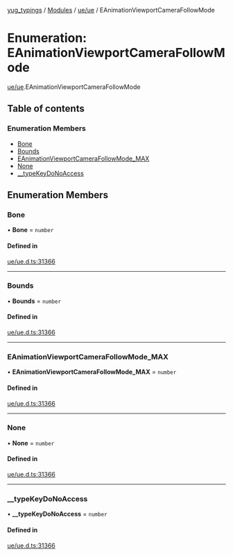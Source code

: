 [yug_typings](../README.md) / [Modules](../modules.md) / [ue/ue](../modules/ue_ue.md) / EAnimationViewportCameraFollowMode

# Enumeration: EAnimationViewportCameraFollowMode

[ue/ue](../modules/ue_ue.md).EAnimationViewportCameraFollowMode

## Table of contents

### Enumeration Members

- [Bone](ue_ue.EAnimationViewportCameraFollowMode.md#bone)
- [Bounds](ue_ue.EAnimationViewportCameraFollowMode.md#bounds)
- [EAnimationViewportCameraFollowMode\_MAX](ue_ue.EAnimationViewportCameraFollowMode.md#eanimationviewportcamerafollowmode_max)
- [None](ue_ue.EAnimationViewportCameraFollowMode.md#none)
- [\_\_typeKeyDoNoAccess](ue_ue.EAnimationViewportCameraFollowMode.md#__typekeydonoaccess)

## Enumeration Members

### Bone

• **Bone** = `number`

#### Defined in

[ue/ue.d.ts:31366](https://github.com/YugMetaverse/yug_typings/blob/b7d9b19/ue/ue.d.ts#L31366)

___

### Bounds

• **Bounds** = `number`

#### Defined in

[ue/ue.d.ts:31366](https://github.com/YugMetaverse/yug_typings/blob/b7d9b19/ue/ue.d.ts#L31366)

___

### EAnimationViewportCameraFollowMode\_MAX

• **EAnimationViewportCameraFollowMode\_MAX** = `number`

#### Defined in

[ue/ue.d.ts:31366](https://github.com/YugMetaverse/yug_typings/blob/b7d9b19/ue/ue.d.ts#L31366)

___

### None

• **None** = `number`

#### Defined in

[ue/ue.d.ts:31366](https://github.com/YugMetaverse/yug_typings/blob/b7d9b19/ue/ue.d.ts#L31366)

___

### \_\_typeKeyDoNoAccess

• **\_\_typeKeyDoNoAccess** = `number`

#### Defined in

[ue/ue.d.ts:31366](https://github.com/YugMetaverse/yug_typings/blob/b7d9b19/ue/ue.d.ts#L31366)
